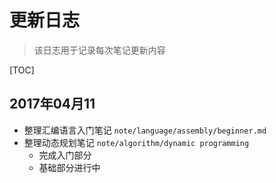 # 更新日志

> 该日志用于记录每次笔记更新内容

[TOC]

## 2017年04月11

- 整理汇编语言入门笔记 `note/language/assembly/beginner.md`
- 整理动态规划笔记 `note/algorithm/dynamic programming`
  - 完成入门部分
  - 基础部分进行中